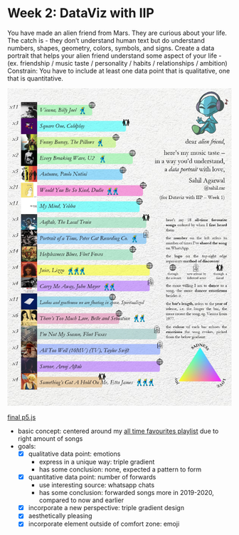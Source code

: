# Week 2: DataViz with IIP

You have made an alien friend from Mars.
They are curious about your life. The catch is - they don’t understand human text but do understand numbers, shapes, geometry, colors, symbols, and signs.
Create a data portrait that helps your alien friend understand some aspect of your life -
(ex. friendship / music taste / personality / habits / relationships / ambition)
Constrain: You have to include at least one data point that is qualitative, one that is quantitative.

![](FinalFile.jpg)

[final p5.js](https://editor.p5js.org/Sahil_Agarwal/full/hb1mVgQXb)

- basic concept: centered around my [all time favourites playlist](https://open.spotify.com/playlist/3kW1TH8iSikbslp4YunyNy?si=13a57ac3bd2949a7) due to right amount of songs
- goals:
  - [x] qualitative data point: emotions
    - express in a unique way: triple gradient
    - has some conclusion: none, expected a pattern to form
  - [x] quantitative data point: number of forwards
    - use interesting source: whatsapp chats
    - has some conclusion: forwarded songs more in 2019-2020, compared to now and earlier
  - [x] incorporate a new perspective: triple gradient design
  - [x] aesthetically pleasing
  - [x] incorporate element outside of comfort zone: emoji